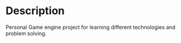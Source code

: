 # Description

Personal Game engine project for learning different technologies and problem solving.

<br>
